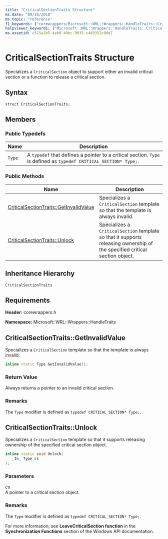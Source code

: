 ```yaml
---
title: "CriticalSectionTraits Structure"
ms.date: "09/26/2018"
ms.topic: "reference"
f1_keywords: ["corewrappers/Microsoft::WRL::Wrappers::HandleTraits::CriticalSectionTraits", "corewrappers/Microsoft::WRL::Wrappers::HandleTraits::CriticalSectionTraits::GetInvalidValue", "corewrappers/Microsoft::WRL::Wrappers::HandleTraits::CriticalSectionTraits::Unlock"]
helpviewer_keywords: ["Microsoft::WRL::Wrappers::HandleTraits::CriticalSectionTraits structure", "Microsoft::WRL::Wrappers::HandleTraits::CriticalSectionTraits::GetInvalidValue method", "Microsoft::WRL::Wrappers::HandleTraits::CriticalSectionTraits::Unlock method"]
ms.assetid: c515a1b5-4eb0-40bc-9035-c4d9352c9de7
---
```

# CriticalSectionTraits Structure

Specializes a `CriticalSection` object to support either an invalid critical section or a function to release a critical section.

## Syntax

```
struct CriticalSectionTraits;
```

## Members

### Public Typedefs

Name   | Description
------ | -----------------------------------------------------------------------------------------------------------------
`Type` | A `typedef` that defines a pointer to a critical section. `Type` is defined as `typedef CRITICAL_SECTION* Type;`.

### Public Methods

Name                                                       | Description
---------------------------------------------------------- | -----------------
[CriticalSectionTraits::GetInvalidValue](#getinvalidvalue) | Specializes a `CriticalSection` template so that the template is always invalid.
[CriticalSectionTraits::Unlock](#unlock)                   | Specializes a `CriticalSection` template so that it supports releasing ownership of the specified critical section object.

## Inheritance Hierarchy

`CriticalSectionTraits`

## Requirements

**Header:** corewrappers.h

**Namespace:** Microsoft::WRL::Wrappers::HandleTraits

## <a name="getinvalidvalue"></a>CriticalSectionTraits::GetInvalidValue

Specializes a `CriticalSection` template so that the template is always invalid.

```cpp
inline static Type GetInvalidValue();
```

### Return Value

Always returns a pointer to an invalid critical section.

### Remarks

The `Type` modifier is defined as `typedef CRITICAL_SECTION* Type;`.

## <a name="unlock"></a>CriticalSectionTraits::Unlock

Specializes a `CriticalSection` template so that it supports releasing ownership of the specified critical section object.

```cpp
inline static void Unlock(
   _In_ Type cs
);
```

### Parameters

*cs*<br/>
A pointer to a critical section object.

### Remarks

The `Type` modifier is defined as `typedef CRITICAL_SECTION* Type;`.

For more information, see **LeaveCriticalSection function** in the **Synchronization Functions** section of the Windows API documentation.
